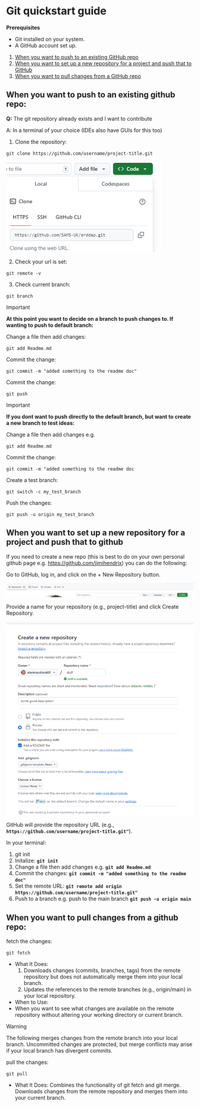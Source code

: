 # **Git quickstart guide**

 
**Prerequisites**
* Git installed on your system.
* A GitHub account set up.

 
1. [When you want to push to an existing GitHub repo](#when-you-want-to-push-to-an-existing-github-repo)
2. [When you want to set up a new repository for a project and push that to GitHub](#when-you-want-to-set-up-a-new-repository-for-a-project-and-push-that-to-github)
3. [When you want to pull changes from a GitHub repo](#when-you-want-to-pull-changes-from-a-github-repo)
 
 

## When you want to push to an existing github repo:

**Q:** The git repository already exists and I want to contribute

A: In a terminal of your choice (IDEs also have GUIs for this too)

1. Clone the repository:
```
git clone https://github.com/username/project-title.git
```

![clone](images/clone.png)


2. Check your url is set:
```
git remote -v
```


3. Check current branch:
```
git branch
```  
 
 
> [!IMPORTANT]  
> **At this point you want to decide on a branch to push changes to. If wanting to push to default branch:**
    
Change a file then add changes:
```
git add Readme.md
```  

Commit the change:
```
git commit -m "added something to the readme doc"
```  
 
 
Commit the change:
```
git push
```  
 
> [!IMPORTANT]  
> **If you dont want to push directly to the default branch, but want to create a new branch to test ideas:**
 
Change a file then add changes e.g.
```
git add Readme.md
```


Commit the change:
```
git commit -m "added something to the readme doc
```  

Create a test branch:
```
git switch -c my_test_branch
```  

  
Push the changes:
```
git push -u origin my_test_branch
```  


## When you want to set up a new repository for a project and push that to github


If you need to create a new repo (this is best to do on your own personal github page e.g. https://github.com/jimihendrix) you can do the following:


Go to GitHub, log in, and click on the + New Repository button.

![New1](images/new.png)


Provide a name for your repository (e.g., project-title) and click Create Repository.

![New2](images/new2.png)

GitHub will provide the repository URL (e.g., **`https://github.com/username/project-title.git"`**).


In your terminal: 

1. git init
2. Initalize: **`git init`**
3. Change a file then add changes e.g.  **`git add Readme.md`**
4. Commit the changes: **`git commit -m "added something to the readme doc"`**
5. Set the remote URL: **`git remote add origin https://github.com/username/project-title.git"`**
6. Push to a branch e.g. push to the main branch **`git push -u origin main`**  


## When you want to pull changes from a github repo:


fetch the changes:
```
git fetch
```

- What It Does:
  1. Downloads changes (commits, branches, tags) from the remote repository but does not automatically merge them into your local branch.
  2. Updates the references to the remote branches (e.g., origin/main) in your local repository.
- When to Use:
- When you want to see what changes are available on the remote repository without altering your working directory or current branch.



> [!WARNING]  
> The following merges changes from the remote branch into your local branch. Uncommitted changes are protected, but merge conflicts may arise if your local branch has divergent commits.

pull the changes:
```
git pull
```

- What It Does: Combines the functionality of git fetch and git merge. Downloads changes from the remote repository and merges them into your current branch.




 
